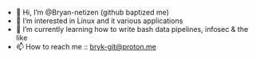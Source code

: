 - 👋 Hi, I’m @Bryan-netizen (github baptized me)
- 👀 I’m interested in Linux and it various applications
- 🌱 I’m currently learning how to write bash data pipelines, infosec & the like
- 📫 How to reach me :: bryk-git@proton.me

<!---
Bryan-netizen/Bryan-netizen is a ✨ special ✨ repository because its `README.md` (this file) appears on your GitHub profile.
You can click the Preview link to take a look at your changes.
--->
